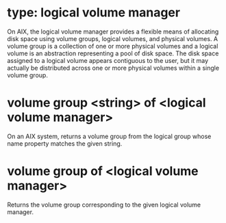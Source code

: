 # type: logical volume manager

On AIX, the logical volume manager provides a flexible means of allocating disk space using volume groups, logical volumes, and physical volumes. A volume group is a collection of one or more physical volumes and a logical volume is an abstraction representing a pool of disk space. The disk space assigned to a logical volume appears contiguous to the user, but it may actually be distributed across one or more physical volumes within a single volume group.

# volume group &lt;string&gt; of &lt;logical volume manager&gt;

On an AIX system, returns a volume group from the logical group whose name property matches the given string.

# volume group of &lt;logical volume manager&gt;

Returns the volume group corresponding to the given logical volume manager.

